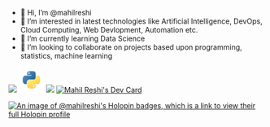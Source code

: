 - 👋 Hi, I’m @mahilreshi
- 👀 I’m interested in latest technologies like Artificial Intelligence, DevOps, Cloud Computing, Web Devlopment, Automation etc.
- 🌱 I’m currently learning Data Science
- 💞️ I’m looking to collaborate on projects based upon programming, statistics, machine learning

<!---
mahilreshi/mahilreshi is a ✨ special ✨ repository because its `README.md` (this file) appears on your GitHub profile.
You can click the Preview link to take a look at your changes.
--->
<code><img height = "50" src = "https://repository-images.githubusercontent.com/249747965/36432d80-6e51-11ea-8125-3b459ef6adc4"></code>
<code><img height = "50" src = "https://raw.githubusercontent.com/github/explore/80688e429a7d4ef2fca1e82350fe8e3517d3494d/topics/python/python.png"></code>
<code><img height = "50" src = "https://user-images.githubusercontent.com/97906348/193205299-09a0ede4-bde9-4cb0-9106-544a3afc070d.png"></code>
<a href="https://app.daily.dev/mahilreshi"><img src="https://api.daily.dev/devcards/4d012002d1964adbb518dfd025c49e27.png?r=0r9" width="200" alt="Mahil Reshi's Dev Card"/></a>

[![An image of @mahilreshi's Holopin badges, which is a link to view their full Holopin profile](https://holopin.me/mahilreshi)](https://holopin.io/@mahilreshi)
